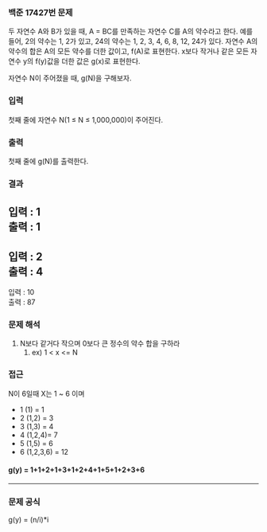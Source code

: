 ### 백준 17427번 문제
두 자연수 A와 B가 있을 때, A = BC를 만족하는 자연수 C를 A의 약수라고 한다. 예를 들어, 2의 약수는 1, 2가 있고, 24의 약수는 1, 2, 3, 4, 6, 8, 12, 24가 있다. 자연수 A의 약수의 합은 A의 모든 약수를 더한 값이고, f(A)로 표현한다. x보다 작거나 같은 모든 자연수 y의 f(y)값을 더한 값은 g(x)로 표현한다.

자연수 N이 주어졌을 때, g(N)을 구해보자.

### 입력
첫째 줄에 자연수 N(1 ≤ N ≤ 1,000,000)이 주어진다.

### 출력
첫째 줄에 g(N)를 출력한다.

### 결과 
입력 : 1 <br>
출력 : 1
----
입력 : 2 <br>
출력 : 4
---
입력 : 10 <br>
출력 : 87



### 문제 해석
1. N보다 같거다 작으며 0보다 큰 정수의 약수 합을 구하라
   1. ex) 1 < x <= N 

### 접근
N이 6일때 X는 1 ~ 6 이며
- 1 (1)    = 1
- 2 (1,2)  = 3
- 3 (1,3)  = 4 
- 4 (1,2,4)= 7
- 5 (1,5)  = 6
- 6 (1,2,3,6) = 12
#### g(y) = 1+1+2+1+3+1+2+4+1+5+1+2+3+6

--- 
### 문제 공식 
g(y) = (n/i)*i
